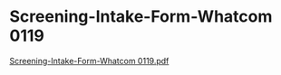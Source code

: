 # Screening-Intake-Form-Whatcom 0119

[Screening-Intake-Form-Whatcom 0119.pdf](Screening-Intake-Form-Whatcom%200119%20b0184ad6f7354c3296f98d3fc67b7d1f/Screening-Intake-Form-Whatcom_0119.pdf)